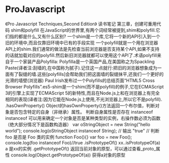 # ProJavascript
《Pro Javascript Techniques,Second Edition》 读书笔记
 第三章，创建可重用代码
 shim和polyfill
    在JavaScript的世界里,有两个词经常被提到,shim和polyfill.它们指的都是什么,又有什么区别?
    一个shim是一个库,它将一个新的API引入到一个旧的环境中,而且仅靠旧环境中已有的手段实现
    一个polyfill就是一个用在浏览器API上的shim.我们通常的做法是先检查当前浏览器是否支持某个API,如果不支持的话就加载对应的polyfill.然后新旧浏览器就都可以使用这个API了.术语polyfill来自于一个家装产品Polyfilla:
    Polyfilla是一个英国产品,在美国称之为Spackling Paste(译者注:刮墙的,在中国称为腻子).记住这一点就行:把旧的浏览器想象成为一面有了裂缝的墙.这些[polyfills]会帮助我们把这面墙的裂缝抹平,还我们一个更好的光滑的墙壁(浏览器)
    Paul Irish发布过一个Polyfills的总结页面“HTML5 Cross Browser Polyfills”.es5-shim是一个shim(而不是polyfill)的例子,它在ECMAScript 3的引擎上实现了ECMAScript 5的新特性,而且在Node.js上和在浏览器上有完全相同的表现(译者注:因为它能在Node.js上使用,不光浏览器上,所以它不是polyfill).
.hasOwnProperty()
    Object的hasOwnProperty()方法返回一个布尔值，判断对象是否包含特定的自身（非继承）属性。
判断自身属性是否存在
instanceof 
    instanceof  可以用来确定一个对象是否是某种类型的实例，右操作数必须为函数（绝大部分情况下是函数构造器）
    var oStringObject = new String("hello world"); 
    console.log(oStringObject instanceof String);   // 输出 "true"
    // 判断 foo 是否是 Foo 类的实例
    function Foo(){} 
    var foo = new Foo(); 
    console.log(foo instanceof Foo)//true
.isPrototypeOf()
    xx..isPrototypeOf(a)
    a 是xx的实例
.getPrototypeOf()
    返回当前对象的原型，可以通过查看_proto_属性
    console.log(Object.getPrototypeOf(a)) 获得a对象的原型


